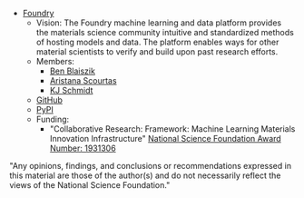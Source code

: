 - [Foundry](https://app.gitbook.com/@ai-materials-and-chemistry/s/foundry/v/docs/)
  - Vision: The Foundry machine learning and data platform provides the materials science community intuitive and standardized methods of hosting models and data. The platform enables ways for other material scientists to verify and build upon past research efforts.
  - Members:
    - [Ben Blaiszik](https://labs.globus.org/people.html)
    - [Aristana Scourtas](https://labs.globus.org/people.html)
    - [KJ Schmidt](https://labs.globus.org/people.html)
  - [GitHub](https://github.com/MLMI2-CSSI/foundry)
  - [PyPI](https://pypi.org/project/foundry-ml/)
  - Funding:
    - "Collaborative Research: Framework: Machine Learning Materials Innovation Infrastructure" [National Science Foundation Award Number: 1931306](https://www.nsf.gov/awardsearch/showAward?AWD_ID=1931306&HistoricalAwards=false)

"Any opinions, findings, and conclusions or recommendations expressed in this material are those of the author(s) and do not necessarily reflect the views of the National Science Foundation."
